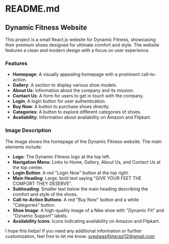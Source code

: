 # README.md

## Dynamic Fitness Website

This project is a small React.js website for Dynamic Fitness, showcasing their premium shoes designed for ultimate comfort and style. The website features a clean and modern design with a focus on user experience.

### Features

- **Homepage**: A visually appealing homepage with a prominent call-to-action.
- **Gallery**: A section to display various shoe models.
- **About Us**: Information about the company and its mission.
- **Contact Us**: A form for users to get in touch with the company.
- **Login**: A login button for user authentication.
- **Buy Now**: A button to purchase shoes directly.
- **Categories**: A button to explore different categories of shoes.
- **Availability**: Information about availability on Amazon and Flipkart.

### Image Description

The image shows the homepage of the Dynamic Fitness website. The main elements include:

- **Logo**: The Dynamic Fitness logo at the top left.
- **Navigation Menu**: Links to Home, Gallery, About Us, and Contact Us at the top center.
- **Login Button**: A red "Login Now" button at the top right.
- **Main Heading**: Large, bold text saying "GIVE YOUR FEET THE COMFORT THEY DESERVE".
- **Subheading**: Smaller text below the main heading describing the comfort and style of the shoes.
- **Call-to-Action Buttons**: A red "Buy Now" button and a white "Categories" button.
- **Shoe Image**: A high-quality image of a Nike shoe with "Dynamic Fit" and "Dynamic Support" labels.
- **Availability Icons**: Icons indicating availability on Amazon and Flipkart.



I hope this helps! If you need any additional information or further customization, feel free to let me know.
syedwasifsherazi12@gmail.com
